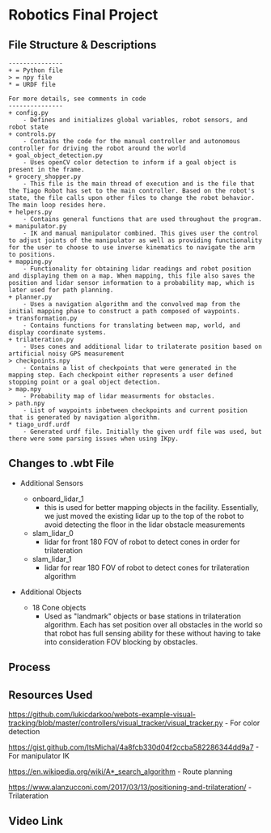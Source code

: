 # Robotics Final Project

## File Structure & Descriptions
```
---------------
+ = Python file
> = npy file
* = URDF file

For more details, see comments in code
---------------
+ config.py
    - Defines and initializes global variables, robot sensors, and robot state
+ controls.py
    - Contains the code for the manual controller and autonomous controller for driving the robot around the world
+ goal_object_detection.py
    - Uses openCV color detection to inform if a goal object is present in the frame.
+ grocery_shopper.py
    - This file is the main thread of execution and is the file that the Tiago Robot has set to the main controller. Based on the robot's state, the file calls upon other files to change the robot behavior. The main loop resides here.
+ helpers.py
    - Contains general functions that are used throughout the program.
+ manipulator.py
    - IK and manual manipulator combined. This gives user the control to adjust joints of the manipulator as well as providing functionality for the user to choose to use inverse kinematics to navigate the arm to positions.
+ mapping.py
    - Functionality for obtaining lidar readings and robot position and displaying them on a map. When mapping, this file also saves the position and lidar sensor information to a probability map, which is later used for path planning.
+ planner.py
    - Uses a navigation algorithm and the convolved map from the initial mapping phase to construct a path composed of waypoints. 
+ transformation.py
    - Contains functions for translating between map, world, and display coordinate systems.
+ trilateration.py
    - Uses cones and additional lidar to trilaterate position based on artificial noisy GPS measurement
> checkpoints.npy
    - Contains a list of checkpoints that were generated in the mapping step. Each checkpoint either represents a user defined stopping point or a goal object detection.
> map.npy
    - Probability map of lidar measurments for obstacles.
> path.npy
    - List of waypoints inbetween checkpoints and current position that is generated by navigation algorithm.
* tiago_urdf.urdf
    - Generated urdf file. Initially the given urdf file was used, but there were some parsing issues when using IKpy.
```
## Changes to .wbt File
* Additional Sensors
    * onboard_lidar_1
        * this is used for better mapping objects in the facility. Essentially, we just moved the existing lidar up to the top of the robot to avoid detecting the floor in the lidar obstacle measurements
    * slam_lidar_0
        * lidar for front 180 FOV of robot to detect cones in order for trilateration
    * slam_lidar_1
        * lidar for rear 180 FOV of robot to detect cones for trilateration algorithm

* Additional Objects
    * 18 Cone objects
        * Used as "landmark" objects or base stations in trilateration algorithm. Each has set position over all obstacles in the world so that robot has full sensing ability for these without having to take into consideration FOV blocking by obstacles.

## Process

## Resources Used

https://github.com/lukicdarkoo/webots-example-visual-tracking/blob/master/controllers/visual_tracker/visual_tracker.py
    - For color detection

https://gist.github.com/ItsMichal/4a8fcb330d04f2ccba582286344dd9a7
    - For manipulator IK

https://en.wikipedia.org/wiki/A*_search_algorithm
    - Route planning

https://www.alanzucconi.com/2017/03/13/positioning-and-trilateration/
    - Trilateration 
    
## Video Link
